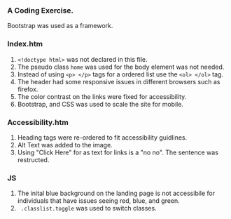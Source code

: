 ### A Coding Exercise.
 Bootstrap was used as a framework. 

 ### Index.htm
 1. `<!doctype html>` was not declared in this file.
 2. The pseudo class `home` was used for the body element was not needed.
 3. Instead of using `<p> </p>` tags for a ordered list use the `<ol> </ol>` tag.
 4. The header had some responsive issues in different browsers such as firefox.
 5. The color contrast on the links were fixed for accessibility.
 6. Bootstrap, and CSS was used to scale the site for mobile.

 ### Accessibility.htm
 1. Heading tags were re-ordered to fit accessibility guidlines.
 2. Alt Text was added to the image.
 3. Using "Click Here" for as text for links is a "no no". The sentence was restructed.

 ### JS
 1. The inital blue background on the landing page is not accessibile for individuals that have issues seeing red, blue, and green. 
 2. ` .classlist.toggle` was used to switch classes. 


